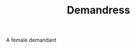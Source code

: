 ---
title: Demandress
letter: D
permalink: "/definitions/bld-demandress.html"
body: A female demandant
published_at: '2018-07-07'
source: Black's Law Dictionary 2nd Ed (1910)
layout: post
---